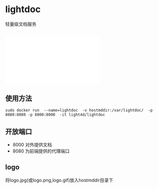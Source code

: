 # lightdoc
轻量级文档服务

## ![概述](doc/prd.md)
## 使用方法
```
sudo docker run  --name=lightdoc  -v hostmddir:/var/lightdoc/  -p 8080:8080 -p 8000:8000  -it light4d/lightdoc
``` 
 ## 开放端口
 * 8000 
对外提供文档
 * 8080
 为前端提供的代理端口
 ## logo
 将logo.jpg(或logo.png,logo.gif)放入hostmddir目录下
 


